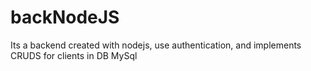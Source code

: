 # backNodeJS
Its a backend created with nodejs, use authentication, and implements CRUDS for clients in DB MySql
